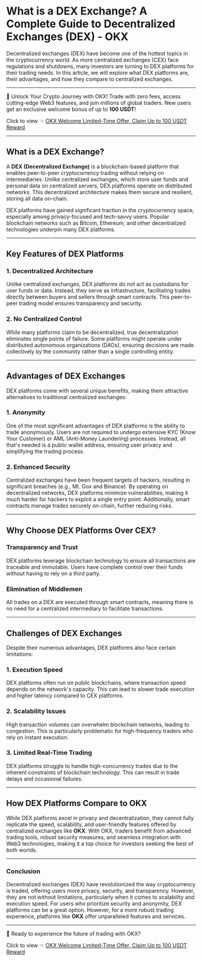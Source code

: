 # What is a DEX Exchange? A Complete Guide to Decentralized Exchanges (DEX) - OKX

Decentralized exchanges (DEX) have become one of the hottest topics in the cryptocurrency world. As more centralized exchanges (CEX) face regulations and shutdowns, many investors are turning to DEX platforms for their trading needs. In this article, we will explore what DEX platforms are, their advantages, and how they compare to centralized exchanges.

---

🚀 Unlock Your Crypto Journey with OKX! Trade with zero fees, access cutting-edge Web3 features, and join millions of global traders. New users get an exclusive welcome bonus of up to **100 USDT**!  

Click to view ☞ [OKX Welcome Limited-Time Offer, Claim Up to 100 USDT Reward](https://bit.ly/OKXe)

---

## What is a DEX Exchange?

A **DEX (Decentralized Exchange)** is a blockchain-based platform that enables peer-to-peer cryptocurrency trading without relying on intermediaries. Unlike centralized exchanges, which store user funds and personal data on centralized servers, DEX platforms operate on distributed networks. This decentralized architecture makes them secure and resilient, storing all data on-chain.

DEX platforms have gained significant traction in the cryptocurrency space, especially among privacy-focused and tech-savvy users. Popular blockchain networks such as Bitcoin, Ethereum, and other decentralized technologies underpin many DEX platforms.

---

## Key Features of DEX Platforms

### 1. **Decentralized Architecture**
Unlike centralized exchanges, DEX platforms do not act as custodians for user funds or data. Instead, they serve as infrastructure, facilitating trades directly between buyers and sellers through smart contracts. This peer-to-peer trading model ensures transparency and security.

### 2. **No Centralized Control**
While many platforms claim to be decentralized, true decentralization eliminates single points of failure. Some platforms might operate under distributed autonomous organizations (DAOs), ensuring decisions are made collectively by the community rather than a single controlling entity.

---

## Advantages of DEX Exchanges

DEX platforms come with several unique benefits, making them attractive alternatives to traditional centralized exchanges:

### 1. **Anonymity**
One of the most significant advantages of DEX platforms is the ability to trade anonymously. Users are not required to undergo extensive KYC (Know Your Customer) or AML (Anti-Money Laundering) processes. Instead, all that's needed is a public wallet address, ensuring user privacy and simplifying the trading process.

### 2. **Enhanced Security**
Centralized exchanges have been frequent targets of hackers, resulting in significant breaches (e.g., Mt. Gox and Binance). By operating on decentralized networks, DEX platforms minimize vulnerabilities, making it much harder for hackers to exploit a single entry point. Additionally, smart contracts manage trades securely on-chain, further reducing risks.

---

## Why Choose DEX Platforms Over CEX?

### Transparency and Trust
DEX platforms leverage blockchain technology to ensure all transactions are traceable and immutable. Users have complete control over their funds without having to rely on a third party.

### Elimination of Middlemen
All trades on a DEX are executed through smart contracts, meaning there is no need for a centralized intermediary to facilitate transactions.

---

## Challenges of DEX Exchanges

Despite their numerous advantages, DEX platforms also face certain limitations:

### 1. **Execution Speed**
DEX platforms often run on public blockchains, where transaction speed depends on the network's capacity. This can lead to slower trade execution and higher latency compared to CEX platforms.

### 2. **Scalability Issues**
High transaction volumes can overwhelm blockchain networks, leading to congestion. This is particularly problematic for high-frequency traders who rely on instant execution.

### 3. **Limited Real-Time Trading**
DEX platforms struggle to handle high-concurrency trades due to the inherent constraints of blockchain technology. This can result in trade delays and occasional failures.

---

## How DEX Platforms Compare to OKX

While DEX platforms excel in privacy and decentralization, they cannot fully replicate the speed, scalability, and user-friendly features offered by centralized exchanges like **OKX**. With OKX, traders benefit from advanced trading tools, robust security measures, and seamless integration with Web3 technologies, making it a top choice for investors seeking the best of both worlds.

---

### Conclusion

Decentralized exchanges (DEX) have revolutionized the way cryptocurrency is traded, offering users more privacy, security, and transparency. However, they are not without limitations, particularly when it comes to scalability and execution speed. For users who prioritize security and anonymity, DEX platforms can be a great option. However, for a more robust trading experience, platforms like **OKX** offer unparalleled features and services.

---

🚀 Ready to experience the future of trading with OKX?  

Click to view ☞ [OKX Welcome Limited-Time Offer, Claim Up to 100 USDT Reward](https://bit.ly/OKXe)

